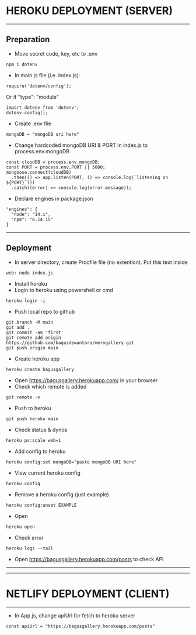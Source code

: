 
# HEROKU DEPLOYMENT (SERVER)
---
## Preparation
* Move secret code, key, etc to .env
```
npm i dotenv
```
* In main js file (i.e. index.js):
```
require('dotenv/config');
```
Or if "type": "module"
```
import dotenv from 'dotenv';
dotenv.config();
```
* Create .env file
```
mongoDB = "mongoDB uri here"
```
* Change hardcoded mongoDB URI & PORT in index.js to process.env.mongoDB
```
const cloudDB = process.env.mongoDB;
const PORT = process.env.PORT || 5000;
mongoose.connect(cloudDB)
  .then(() => app.listen(PORT, () => console.log(`listening on ${PORT}`)))
  .catch((error) => console.log(error.message));
```
* Declare engines in package.json
```
"engines": {
  "node": "14.x",
  "npm": "6.14.15"
}
```
---
## Deployment
* In server directory, create Procfile file (no extention). Put this text inside
```
web: node index.js
```
* Install heroku
* Login to heroku using powershell or cmd
```
heroku login -i
```
* Push local repo to github
```
git branch -M main
git add .
git commit -am 'first'
git remote add origin https://github.com/bagusdewantoro/merngallery.git
git push origin main
```
* Create heroku app
```
heroku create bagusgallery
```
* Open https://bagusgallery.herokuapp.com/ in your browser
* Check which remote is added
```
git remote -v
```
* Push to heroku
```
git push heroku main
```
* Check status & dynos
```
heroku ps:scale web=1
```
* Add config to heroku
```
heroku config:set mongoDB="paste mongoDB URI here"
```
* View current heroku config
```
heroku config
```
* Remove a heroku config (just example)
```
heroku config:unset EXAMPLE
```
* Open
```
heroku open
```
* Check error
```
heroku logs --tail
```
* Open https://bagusgallery.herokuapp.com/posts to check API
---
---

# NETLIFY DEPLOYMENT (CLIENT)
---
* In App.js, change apiUrl for fetch to heroku server
```
const apiUrl = "https://bagusgallery.herokuapp.com/posts"
```

